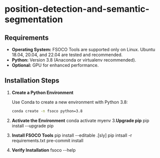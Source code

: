 # position-detection-and-semantic-segmentation
## Requirements

- **Operating System:** FSOCO Tools are supported only on Linux. Ubuntu 18.04, 20.04, and 22.04 are tested and recommended.
- **Python:** Version 3.8 (Anaconda or virtualenv recommended).
- **Optional:** GPU for enhanced performance.

## Installation Steps

1. **Create a Python Environment**

   Use Conda to create a new environment with Python 3.8:

   ```bash
   conda create -n fsoco python=3.8

  2. **Activate the Environment**
    conda activate myenv
  3.**Upgrade pip**
     pip install --upgrade pip
  4. **Install FSOCO Tools**
     pip install --editable .[sly]
     pip intsall -r requirements.txt
     pre-commit install
  5. **Verify Installation**
     fsoco --help
